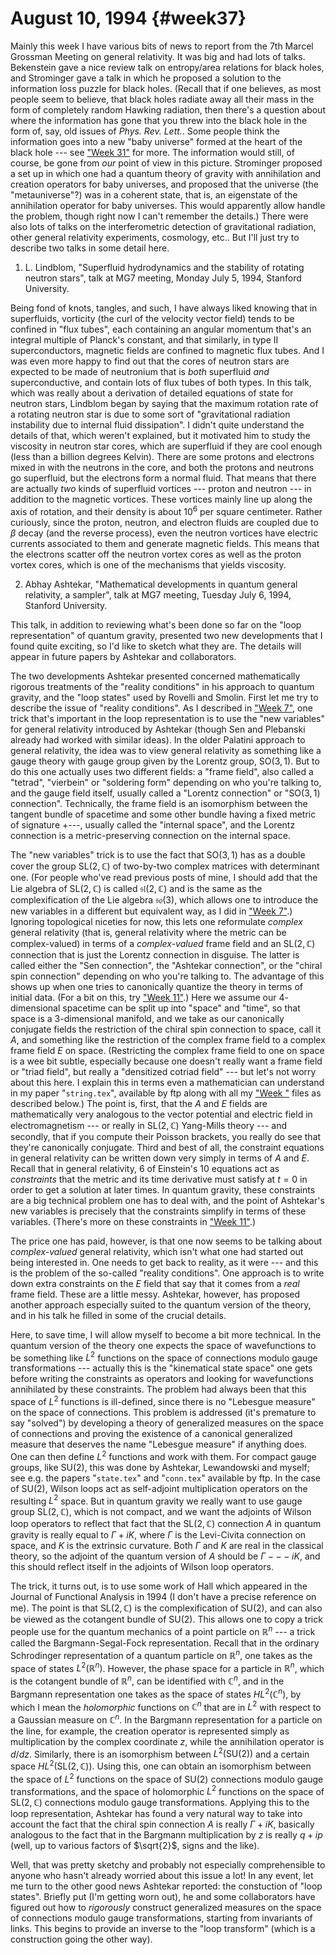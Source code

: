 # August 10, 1994 {#week37}

Mainly this week I have various bits of news to report from the 7th
Marcel Grossman Meeting on general relativity. It was big and had lots
of talks. Bekenstein gave a nice review talk on entropy/area relations
for black holes, and Strominger gave a talk in which he proposed a
solution to the information loss puzzle for black holes. (Recall that if
one believes, as most people seem to believe, that black holes radiate
away all their mass in the form of completely random Hawking radiation,
then there's a question about where the information has gone that you
threw into the black hole in the form of, say, old issues of _Phys. Rev. Lett._. Some people think the information goes into a new "baby
universe" formed at the heart of the black hole --- see
["Week 31"](#week31) for more. The information would still, of
course, be gone from *our* point of view in this picture. Strominger
proposed a set up in which one had a quantum theory of gravity with
annihilation and creation operators for baby universes, and proposed
that the universe (the "metauniverse"?) was in a coherent state, that
is, an eigenstate of the annihilation operator for baby universes. This
would apparently allow handle the problem, though right now I can't
remember the details.) There were also lots of talks on the
interferometric detection of gravitational radiation, other general
relativity experiments, cosmology, etc.. But I'll just try to describe
two talks in some detail here.

1) L. Lindblom, "Superfluid hydrodynamics and the stability of rotating neutron stars", talk at MG7 meeting, Monday July 5, 1994, Stanford University.

Being fond of knots, tangles, and such, I have always liked knowing that
in superfluids, vorticity (the curl of the velocity vector field) tends
to be confined in "flux tubes", each containing an angular momentum
that's an integral multiple of Planck's constant, and that similarly,
in type II superconductors, magnetic fields are confined to magnetic
flux tubes. And I was even more happy to find out that the cores of
neutron stars are expected to be made of neutronium that is *both*
superfluid *and* superconductive, and contain lots of flux tubes of both
types. In this talk, which was really about a derivation of detailed
equations of state for neutron stars, Lindblom began by saying that the
maximum rotation rate of a rotating neutron star is due to some sort of
"gravitational radiation instability due to internal fluid
dissipation". I didn't quite understand the details of that, which
weren't explained, but it motivated him to study the viscosity in
neutron star cores, which are superfluid if they are cool enough (less
than a billion degrees Kelvin). There are some protons and electrons
mixed in with the neutrons in the core, and both the protons and
neutrons go superfluid, but the electrons form a normal fluid. That
means that there are actually *two* kinds of superfluid vortices ---
 proton and neutron --- in addition to the magnetic vortices. These
vortices mainly line up along the axis of rotation, and their density is
about $10^6$ per square centimeter. Rather curiously, since the proton,
neutron, and electron fluids are coupled due to $\beta$ decay (and the reverse
process), even the neutron vortices have electric currents associated to
them and generate magnetic fields. This means that the electrons scatter
off the neutron vortex cores as well as the proton vortex cores, which
is one of the mechanisms that yields viscosity.

2) Abhay Ashtekar, "Mathematical developments in quantum general relativity, a sampler", talk at MG7 meeting, Tuesday July 6, 1994, Stanford University.

This talk, in addition to reviewing what's been done so far on the
"loop representation" of quantum gravity, presented two new
developments that I found quite exciting, so I'd like to sketch what
they are. The details will appear in future papers by Ashtekar and
collaborators.

The two developments Ashtekar presented concerned mathematically
rigorous treatments of the "reality conditions" in his approach to
quantum gravity, and the "loop states" used by Rovelli and Smolin.
First let me try to describe the issue of "reality conditions". As I
described in ["Week 7"](#week7), one trick that's important in the
loop representation is to use the "new variables" for general
relativity introduced by Ashtekar (though Sen and Plebanski already had
worked with similar ideas). In the older Palatini approach to general
relativity, the idea was to view general relativity as something like a
gauge theory with gauge group given by the Lorentz group, $\mathrm{SO}(3,1)$. But
to do this one actually uses two different fields: a "frame field",
also called a "tetrad", "vierbein" or "soldering form" depending
on who you're talking to, and the gauge field itself, usually called a
"Lorentz connection" or "$\mathrm{SO}(3,1)$ connection". Technically, the frame
field is an isomorphism between the tangent bundle of spacetime and some
other bundle having a fixed metric of signature +---, usually called
the "internal space", and the Lorentz connection is a
metric-preserving connection on the internal space.

The "new variables" trick is to use the fact that $\mathrm{SO}(3,1)$ has as a
double cover the group $\mathrm{SL}(2,\mathbb{C})$ of two-by-two complex matrices with
determinant one. (For people who've read previous posts of mine, I
should add that the Lie algebra of $\mathrm{SL}(2,\mathbb{C})$ is called $\mathfrak{sl}(2,\mathbb{C})$ and is the
same as the complexification of the Lie algebra $\mathfrak{so}(3)$, which allows one
to introduce the new variables in a different but equivalent way, as I
did in ["Week 7"](#week7).) Ignoring topological niceties for now,
this lets one reformulate *complex* general relativity (that is, general
relativity where the metric can be complex-valued) in terms of a
*complex-valued* frame field and an $\mathrm{SL}(2,\mathbb{C})$ connection that is just the
Lorentz connection in disguise. The latter is called either the "Sen
connection", the "Ashtekar connection", or the "chiral spin
connection" depending on who you're talking to. The advantage of this
shows up when one tries to canonically quantize the theory in terms of
initial data. (For a bit on this, try ["Week 11"](#week11).) Here
we assume our $4$-dimensional spacetime can be split up into "space" and
"time", so that space is a $3$-dimensional manifold, and we take as our
canonically conjugate fields the restriction of the chiral spin
connection to space, call it $A$, and something like the restriction of
the complex frame field to a complex frame field $E$ on space.
(Restricting the complex frame field to one on space is a wee bit
subtle, especially because one doesn't really want a frame field or
"triad field", but really a "densitized cotriad field" --- but let's
not worry about this here. I explain this in terms even a mathematician
can understand in my paper "`string.tex`", available by ftp along with
all my ["Week "](#week) files as described below.) The point is, first, that the
$A$ and $E$ fields are mathematically very analogous to the vector potential
and electric field in electromagnetism --- or really in $\mathrm{SL}(2,\mathbb{C})$ Yang-Mills
theory --- and secondly, that if you compute their Poisson brackets, you
really do see that they're canonically conjugate. Third and best of
all, the constraint equations in general relativity can be written down
very simply in terms of $A$ and $E$. Recall that in general relativity, 6 of
Einstein's 10 equations act as *constraints* that the metric and its
time derivative must satisfy at $t = 0$ in order to get a solution at
later times. In quantum gravity, these constraints are a big technical
problem one has to deal with, and the point of Ashtekar's new variables
is precisely that the constraints simplify in terms of these variables.
(There's more on these constraints in ["Week 11"](#week11).)

The price one has paid, however, is that one now seems to be talking
about *complex-valued* general relativity, which isn't what one had
started out being interested in. One needs to get back to reality, as it
were --- and this is the problem of the so-called "reality conditions".
One approach is to write down extra constraints on the $E$ field that say
that it comes from a *real* frame field. These are a little messy.
Ashtekar, however, has proposed another approach especially suited to
the quantum version of the theory, and in his talk he filled in some of
the crucial details.

Here, to save time, I will allow myself to become a bit more technical.
In the quantum version of the theory one expects the space of
wavefunctions to be something like $L^2$ functions on the space of
connections modulo gauge transformations --- actually this is the
"kinematical state space" one gets before writing the constraints as
operators and looking for wavefunctions annihilated by these
constraints. The problem had always been that this space of $L^2$
functions is ill-defined, since there is no "Lebesgue measure" on the
space of connections. This problem is addressed (it's premature to say
"solved") by developing a theory of generalized measures on the space
of connections and proving the existence of a canonical generalized
measure that deserves the name "Lebesgue measure" if anything does.
One can then define $L^2$ functions and work with them. For compact gauge
groups, like $\mathrm{SU}(2)$, this was done by Ashtekar, Lewandowski and myself;
see e.g. the papers "`state.tex`" and "`conn.tex`" available by ftp. In
the case of $\mathrm{SU}(2)$, Wilson loops act as self-adjoint multiplication
operators on the resulting $L^2$ space. But in quantum gravity we really
want to use gauge group $\mathrm{SL}(2,\mathbb{C})$, which is not compact, and we want the
adjoints of Wilson loop operators to reflect that fact that the $\mathrm{SL}(2,\mathbb{C})$
connection $A$ in quantum gravity is really equal to $\Gamma + iK$, where $\Gamma$ is
the Levi-Civita connection on space, and $K$ is the extrinsic curvature.
Both $\Gamma$ and $K$ are real in the classical theory, so the adjoint of the
quantum version of $A$ should be $\Gamma --- iK$, and this should reflect itself in
the adjoints of Wilson loop operators.

The trick, it turns out, is to use some work of Hall which appeared in
the Journal of Functional Analysis in 1994 (I don't have a precise
reference on me). The point is that $\mathrm{SL}(2,\mathbb{C})$ is the complexification of
$\mathrm{SU}(2)$, and can also be viewed as the cotangent bundle of $\mathrm{SU}(2)$. This
allows one to copy a trick people use for the quantum mechanics of a
point particle on $\mathbb{R}^n$ --- a trick called the Bargmann-Segal-Fock
representation. Recall that in the ordinary Schrodinger representation
of a quantum particle on $\mathbb{R}^n$, one takes as the space of states
$L^2(\mathbb{R}^n)$. However, the phase space for a particle in $\mathbb{R}^n$, which is
the cotangent bundle of $\mathbb{R}^n$, can be identified with $\mathbb{C}^n$, and in the
Bargmann representation one takes as the space of states $HL^2(\mathbb{C}^n)$, by
which I mean the *holomorphic* functions on $\mathbb{C}^n$ that are in $L^2$ with
respect to a Gaussian measure on $\mathbb{C}^n$. In the Bargmann representation
for a particle on the line, for example, the creation operator is
represented simply as multiplication by the complex coordinate $z$, while
the annihilation operator is $d/dz$. Similarly, there is an isomorphism
between $L^2(\mathrm{SU}(2))$ and a certain space $HL^2(\mathrm{SL}(2,\mathbb{C}))$. Using this, one
can obtain an isomorphism between the space of $L^2$ functions on the
space of $\mathrm{SU}(2)$ connections modulo gauge transformations, and the space
of holomorphic $L^2$ functions on the space of $\mathrm{SL}(2,\mathbb{C})$ connections modulo
gauge transformations. Applying this to the loop representation,
Ashtekar has found a very natural way to take into account the fact that
the chiral spin connection $A$ is really $\Gamma + iK$, basically analogous to
the fact that in the Bargmann multiplication by $z$ is really $q + ip$
(well, up to various factors of $\sqrt{2}$, signs and the like).

Well, that was pretty sketchy and probably not especially comprehensible
to anyone who hasn't already worried about this issue a lot! In any
event, let me turn to the other good news Ashtekar reported: the
constuction of "loop states". Briefly put (I'm getting worn out), he
and some collaborators have figured out how to *rigorously* construct
generalized measures on the space of connections modulo gauge
transformations, starting from invariants of links. This begins to
provide an inverse to the "loop transform" (which is a construction
going the other way).
